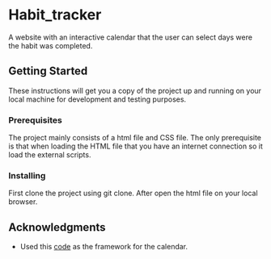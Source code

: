 # Habit_tracker
A website with an interactive calendar that the user can select days were the habit was completed.

## Getting Started

These instructions will get you a copy of the project up and running on your local machine for development and testing purposes.

### Prerequisites

The project mainly consists of a html file and CSS file. The only prerequisite is that when loading the HTML file that you have an internet connection so it load the external scripts.


### Installing

First clone the project using git clone.
After open the html file on your local browser.


## Acknowledgments

* Used this [code](https://codepen.io/afontcu/full/bapBxv) as the framework for the calendar.
